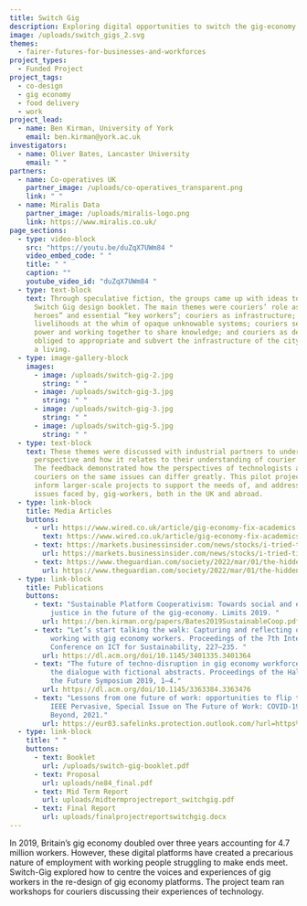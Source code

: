 ```yaml
---
title: Switch Gig
description: Exploring digital opportunities to switch the gig-economy to fair and just work
image: /uploads/switch_gigs_2.svg
themes:
  - fairer-futures-for-businesses-and-workforces
project_types:
  - Funded Project
project_tags:
  - co-design
  - gig economy
  - food delivery
  - work
project_lead:
  - name: Ben Kirman, University of York
    email: ben.kirman@york.ac.uk
investigators:
  - name: Oliver Bates, Lancaster University
    email: " "
partners:
  - name: Co-operatives UK
    partner_image: /uploads/co-operatives_transparent.png
    link: " "
  - name: Miralis Data
    partner_image: /uploads/miralis-logo.png
    link: https://www.miralis.co.uk/
page_sections:
  - type: video-block
    src: "https://youtu.be/duZqX7UWm84 "
    video_embed_code: " "
    title: " "
    caption: ""
    youtube_video_id: "duZqX7UWm84 "
  - type: text-block
    text: Through speculative fiction, the groups came up with ideas to create a
      Switch Gig design booklet. The main themes were couriers’ role as “local
      heroes” and essential “key workers”; couriers as infrastructure; couriers’
      livelihoods at the whim of opaque unknowable systems; couriers seizing
      power and working together to share knowledge; and couriers as deviants –
      obliged to appropriate and subvert the infrastructure of the city to make
      a living.
  - type: image-gallery-block
    images:
      - image: /uploads/switch-gig-2.jpg
        string: " "
      - image: /uploads/switch-gig-3.jpg
        string: " "
      - image: /uploads/switch-gig-3.jpg
        string: " "
      - image: /uploads/switch-gig-5.jpg
        string: " "
  - type: text-block
    text: These themes were discussed with industrial partners to understand their
      perspective and how it relates to their understanding of courier issues.
      The feedback demonstrated how the perspectives of technologists and
      couriers on the same issues can differ greatly. This pilot project will
      inform larger-scale projects to support the needs of, and address the
      issues faced by, gig-workers, both in the UK and abroad.
  - type: link-block
    title: Media Articles
    buttons:
      - url: https://www.wired.co.uk/article/gig-economy-fix-academics
        text: https://www.wired.co.uk/article/gig-economy-fix-academics
      - text: https://markets.businessinsider.com/news/stocks/i-tried-tiktoks-new-e-commerce-platform-fanno-2022-2
        url: https://markets.businessinsider.com/news/stocks/i-tried-tiktoks-new-e-commerce-platform-fanno-2022-2
      - text: https://www.theguardian.com/society/2022/mar/01/the-hidden-life-of-a-courier-13-hour-days-rude-customers-and-big-dreams
        url: https://www.theguardian.com/society/2022/mar/01/the-hidden-life-of-a-courier-13-hour-days-rude-customers-and-big-dreams
  - type: link-block
    title: Publications
    buttons:
      - text: "Sustainable Platform Cooperativism: Towards social and environmental
          justice in the future of the gig-economy. Limits 2019. "
        url: https://ben.kirman.org/papers/Bates2019SustainableCoop.pdf
      - text: "Let’s start talking the walk: Capturing and reflecting on our limits when
          working with gig economy workers. Proceedings of the 7th International
          Conference on ICT for Sustainability, 227–235. "
        url: https://dl.acm.org/doi/10.1145/3401335.3401364
      - text: "The future of techno-disruption in gig economy workforces: Challenging
          the dialogue with fictional abstracts. Proceedings of the Halfway to
          the Future Symposium 2019, 1–4."
        url: https://dl.acm.org/doi/10.1145/3363384.3363476
      - text: "Lessons from one future of work: opportunities to flip the gig economy.
          IEEE Pervasive, Special Issue on The Future of Work: COVID-19 and
          Beyond, 2021."
        url: https://eur03.safelinks.protection.outlook.com/?url=https%3A%2F%2Fieeexplore.ieee.org%2Fabstract%2Fdocument%2F9576675%2F&data=04%7C01%7Cemily.barker%40newcastle.ac.uk%7Cd242d551a3944f8c87aa08d9956ff97e%7C9c5012c9b61644c2a91766814fbe3e87%7C1%7C0%7C637705131511551294%7CUnknown%7CTWFpbGZsb3d8eyJWIjoiMC4wLjAwMDAiLCJQIjoiV2luMzIiLCJBTiI6Ik1haWwiLCJXVCI6Mn0%3D%7C3000&sdata=%2BrgDWh%2BWvnwPri9cpnudvJHNRSPCL%2BAMp5%2F5BsBnc8c%3D&reserved=0
  - type: link-block
    title: " "
    buttons:
      - text: Booklet
        url: /uploads/switch-gig-booklet.pdf
      - text: Proposal
        url: uploads/ne84_final.pdf
      - text: Mid Term Report
        url: uploads/midtermprojectreport_switchgig.pdf
      - text: Final Report
        url: uploads/finalprojectreportswitchgig.docx
---
```

In 2019, Britain’s gig economy doubled over three years accounting for 4.7 million workers. However, these digital platforms have created a precarious nature of employment with working people struggling to make ends meet. Switch-Gig explored how to centre the voices and experiences of gig workers in the re-design of gig economy platforms. The project team ran workshops for couriers discussing their experiences of technology.